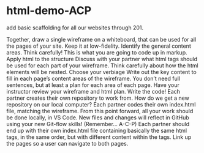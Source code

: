 # html-demo-ACP
add basic scaffolding for all our websites through 201. 



Together, draw a single wireframe on a whiteboard, that can be used for all the pages of your site.
Keep it at low-fidelity.
Identify the general content areas.
Think carefully! This is what you are going to code up in markup.
Apply html to the structure
Discuss with your partner what html tags should be used for each part of your wireframe.
Think carefully about how the html elements will be nested.
Choose your verbiage
Write out the key content to fill in each page’s content areas of the wireframe.
You don’t need full sentences, but at least a plan for each area of each page.
Have your instructor review your wireframe and html plan.
Write the code!
Each partner creates their own repository to work from. How do we get a new repository on our local computer?
Each partner codes their own index.html file, matching the wireframe.
From this point forward, all your work should be done locally, in VS Code. New files and changes will reflect in GitHub using your new Git-flow skills! (Remember… A-C-P)
Each partner should end up with their own index.html file containing basically the same html tags, in the same order, but with different content within the tags.
Link up the pages so a user can navigate to both pages.
